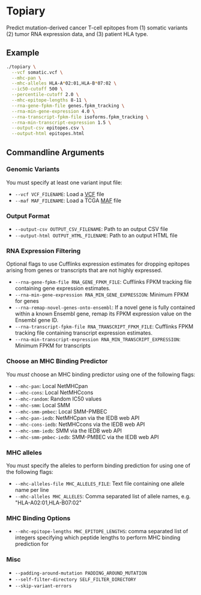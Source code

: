 # Topiary
Predict mutation-derived cancer T-cell epitopes from (1) somatic variants (2) tumor RNA expression data, and (3) patient HLA type.

## Example

```sh
./topiary \
  --vcf somatic.vcf \
  --mhc-pan \
  --mhc-alleles HLA-A*02:01,HLA-B*07:02 \
  --ic50-cutoff 500 \
  --percentile-cutoff 2.0 \
  --mhc-epitope-lengths 8-11 \
  --rna-gene-fpkm-file genes.fpkm_tracking \
  --rna-min-gene-expression 4.0 \
  --rna-transcript-fpkm-file isoforms.fpkm_tracking \
  --rna-min-transcript-expression 1.5 \
  --output-csv epitopes.csv \
  --output-html epitopes.html
```

## Commandline Arguments

### Genomic Variants

You must specify at least one variant input file:

* `--vcf VCF_FILENAME`: Load a [VCF](http://www.1000genomes.org/wiki/analysis/variant%20call%20format/vcf-variant-call-format-version-41) file
* `--maf MAF_FILENAME`: Load a TCGA [MAF](https://wiki.nci.nih.gov/display/TCGA/Mutation+Annotation+Format+%28MAF%29+Specification) file

### Output Format

* `--output-csv OUTPUT_CSV_FILENAME`: Path to an output CSV file
* `--output-html OUTPUT_HTML_FILENAME`: Path to an output HTML file

### RNA Expression Filtering

Optional flags to use Cufflinks expression estimates for dropping epitopes
arising from genes or transcripts that are not highly expressed.

* `--rna-gene-fpkm-file RNA_GENE_FPKM_FILE`: Cufflinks FPKM tracking file
containing gene expression estimates.
* `--rna-min-gene-expression RNA_MIN_GENE_EXPRESSION`: Minimum FPKM for genes
* `--rna-remap-novel-genes-onto-ensembl`: If a novel gene is fully contained
within a known Ensembl gene, remap its FPKM expression value on the Ensembl
gene ID.
* `--rna-transcript-fpkm-file RNA_TRANSCRIPT_FPKM_FILE`: Cufflinks FPKM tracking
file containing transcript expression estimates.
* `--rna-min-transcript-expression RNA_MIN_TRANSCRIPT_EXPRESSION`: Minimum FPKM
for transcripts

### Choose an MHC Binding Predictor

You *must* choose an MHC binding predictor using one of the following flags:
* `--mhc-pan`: Local NetMHCpan
* `--mhc-cons`: Local NetMHCcons
* `--mhc-random`: Random IC50 values
* `--mhc-smm`: Local SMM
* `--mhc-smm-pmbec`: Local SMM-PMBEC
* `--mhc-pan-iedb`: NetMHCpan via the IEDB web API
* `--mhc-cons-iedb`: NetMHCcons via the IEDB web API
* `--mhc-smm-iedb`: SMM via the IEDB web API
* `--mhc-smm-pmbec-iedb`: SMM-PMBEC via the IEDB web API

### MHC alleles
You must specify the alleles to perform binding prediction for using one of
the following flags:

* `--mhc-alleles-file MHC_ALLELES_FILE`: Text file containing one allele name per
line
* `--mhc-alleles MHC_ALLELES`: Comma separated list of allele names,
e.g. "HLA-A02:01,HLA-B07:02"

### MHC Binding Options
* `--mhc-epitope-lengths MHC_EPITOPE_LENGTHS`: comma separated list of integers
specifying which peptide lengths to perform MHC binding prediction for

### Misc
* `--padding-around-mutation PADDING_AROUND_MUTATION`
* `--self-filter-directory SELF_FILTER_DIRECTORY`
* `--skip-variant-errors`

